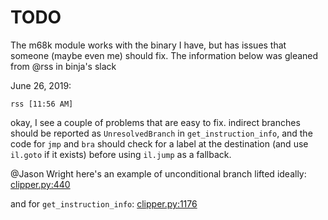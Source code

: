 # TODO

The m68k module works with the binary I have, but has issues that
someone (maybe even me) should fix. The information below was gleaned
from @rss in binja's slack

June 26, 2019:

```rss [11:56 AM]```

okay, I see a couple of problems that are easy to fix. indirect branches should be reported as `UnresolvedBranch` in `get_instruction_info`, and the code for `jmp` and `bra` should check for a label at the destination (and use `il.goto` if it exists) before using `il.jump` as a fallback.

@Jason Wright here's an example of unconditional branch lifted ideally: [clipper.py:440](https://github.com/pmackinlay/binaryninja-clipper/blob/master/clipper.py#L440)

and for `get_instruction_info`:
[clipper.py:1176](https://github.com/pmackinlay/binaryninja-clipper/blob/master/clipper.py#L1176)
